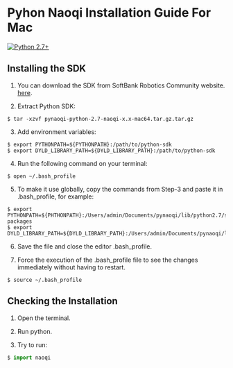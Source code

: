 # Pyhon Naoqi Installation Guide For Mac

<div align="left">

<a href="https://www.python.org/downloads/"><img alt="Python 2.7+" src="https://img.shields.io/badge/python-2.7+-yellow.svg" /></a>


## Installing the SDK

1. You can download the SDK from SoftBank Robotics Community website. [here](https://community.aldebaran.com/en/resources/software/language/en-gb/field_software_type/sdk/robot/nao-2).


2. Extract Python SDK: 

```
$ tar -xzvf pynaoqi-python-2.7-naoqi-x.x-mac64.tar.gz.tar.gz
```

3. Add environment variables:

```
$ export PYTHONPATH=${PYTHONPATH}:/path/to/python-sdk
$ export DYLD_LIBRARY_PATH=${DYLD_LIBRARY_PATH}:/path/to/python-sdk
```

4. Run the following command on your terminal:

``` 
$ open ~/.bash_profile 
```

5. To make it use globally, copy the commands from Step-3 and paste it in .bash_profile, for example: 

```
$ export PYTHONPATH=${PHTHONPATH}:/Users/admin/Documents/pynaoqi/lib/python2.7/site-packages
$ export DYLD_LIBRARY_PATH=${DYLD_LIBRARY_PATH}:/Users/admin/Documents/pynaoqi/lib
```


6. Save the file and close the editor .bash_profile.

7. Force the execution of the .bash_profile file to see the changes immediately without having to restart.

``` 
$ source ~/.bash_profile 
```


## Checking the Installation

1. Open the terminal.

2. Run python.

3. Try to run:

```python
$ import naoqi
```

